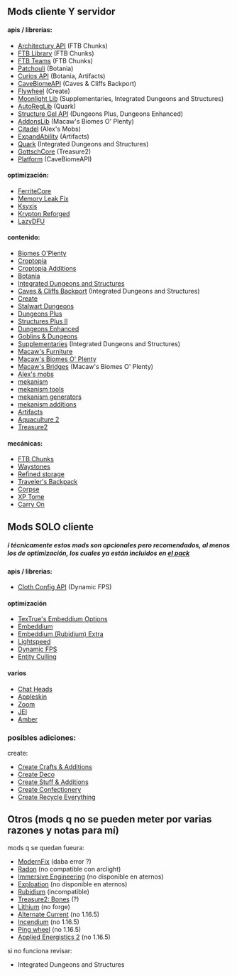 ## Mods cliente Y servidor
#### apis / librerias:
- [Architectury API](https://modrinth.com/mod/architectury-api) (FTB Chunks)
- [FTB Library](https://www.curseforge.com/minecraft/mc-mods/ftb-library-forge) (FTB Chunks)
- [FTB Teams](https://www.curseforge.com/minecraft/mc-mods/ftb-teams-forge) (FTB Chunks)
- [Patchouli](https://modrinth.com/mod/patchouli) (Botania)
- [Curios API](https://www.curseforge.com/minecraft/mc-mods/curios) (Botania, Artifacts)
- [CaveBiomeAPI](https://modrinth.com/mod/cavebiomeapi) (Caves & Cliffs Backport)
- [Flywheel](https://www.curseforge.com/minecraft/mc-mods/flywheel) (Create)
- [Moonlight Lib](https://modrinth.com/mod/moonlight) (Supplementaries, Integrated Dungeons and Structures)
- [AutoRegLib](https://modrinth.com/mod/autoreglib) (Quark)
- [Structure Gel API](https://modrinth.com/mod/structure-gel-api) (Dungeons Plus, Dungeons Enhanced)
- [AddonsLib](https://modrinth.com/mod/addonslib) (Macaw's Biomes O' Plenty)
- [Citadel](https://modrinth.com/mod/citadel) (Alex's Mobs)
- [ExpandAbility](https://www.curseforge.com/minecraft/mc-mods/expandability) (Artifacts)
- [Quark](https://modrinth.com/mod/quark) (Integrated Dungeons and Structures)
- [GottschCore](https://modrinth.com/mod/gottschcore) (Treasure2)
- [Platform](https://modrinth.com/mod/platform) (CaveBiomeAPI)

#### optimización:
- [FerriteCore](https://modrinth.com/mod/ferrite-core)
- [Memory Leak Fix](https://modrinth.com/mod/memoryleakfix)
- [Ksyxis](https://modrinth.com/mod/ksyxis)
- [Krypton Reforged](https://www.curseforge.com/minecraft/mc-mods/krypton-reforged)	
- [LazyDFU](https://modrinth.com/mod/lazydfu)

#### contenido:
- [Biomes O'Plenty](https://modrinth.com/mod/biomes-o-plenty)
- [Croptopia](https://www.curseforge.com/minecraft/mc-mods/croptopia)
- [Croptopia Additions](https://modrinth.com/mod/croptopia-additions)
- [Botania](https://modrinth.com/mod/botania)
- [Integrated Dungeons and Structures](https://modrinth.com/mod/idas/gallery)
- [Caves & Cliffs Backport](https://www.curseforge.com/minecraft/mc-mods/vanilla-backport) (Integrated Dungeons and Structures)
- [Create](https://modrinth.com/mod/create)
- [Stalwart Dungeons](https://www.curseforge.com/minecraft/mc-mods/stalwart-dungeons)
- [Dungeons Plus](https://modrinth.com/mod/dungeons-plus)
- [Structures Plus II](https://modrinth.com/mod/structures-plus-ii)
- [Dungeons Enhanced](https://modrinth.com/mod/dungeons-enhanced/gallery)
- [Goblins & Dungeons](https://modrinth.com/mod/goblins-dungeons/gallery)
- [Supplementaries](https://modrinth.com/mod/supplementaries) (Integrated Dungeons and Structures)
- [Macaw's Furniture](https://modrinth.com/mod/macaws-furniture)
- [Macaw's Biomes O' Plenty](https://modrinth.com/mod/macaws-biomes-o-plenty)
- [Macaw's Bridges](https://modrinth.com/mod/macaws-bridges) (Macaw's Biomes O' Plenty)
- [Alex's mobs](https://modrinth.com/mod/alexs-mobs)
- [mekanism](https://modrinth.com/mod/mekanism)
- [mekanism tools](https://modrinth.com/mod/mekanism-tools)
- [mekanism generators](https://modrinth.com/mod/mekanism-generators)
- [mekanism additions](https://modrinth.com/mod/mekanism-additions)
- [Artifacts](https://modrinth.com/mod/artifacts)
- [Aquaculture 2](https://modrinth.com/mod/aquaculture)
- [Treasure2](https://www.curseforge.com/minecraft/mc-mods/treasure2)

#### mecánicas:
- [FTB Chunks](https://www.curseforge.com/minecraft/mc-mods/ftb-chunks-forge)
- [Waystones](https://modrinth.com/mod/waystones)
- [Refined storage](https://modrinth.com/mod/refined-storage)
- [Traveler's Backpack](https://modrinth.com/mod/travelersbackpack)
- [Corpse](https://modrinth.com/mod/corpse)
- [XP Tome](https://modrinth.com/mod/xp-tome)
- [Carry On](https://modrinth.com/mod/carry-on)

## Mods SOLO cliente
##### ℹ️ técnicamente estos mods son opcionales pero recomendados, al menos los de optimización, los cuales ya están incluidos en [el pack](https://www.mediafire.com/file/dzcve355v5wf3a9/mods.zip/file)
#### apis / librerias:
- [Cloth Config API](https://modrinth.com/mod/cloth-config) (Dynamic FPS)
#### optimización
- [TexTrue's Embeddium Options](https://modrinth.com/mod/textrues-embeddium-options)
- [Embeddium](https://modrinth.com/mod/embeddium)
- [Embeddium (Rubidium) Extra](https://modrinth.com/mod/rubidium-extra)
- [Lightspeed](https://modrinth.com/mod/lightspeed)
- [Dynamic FPS](https://modrinth.com/mod/dynamic-fps)
- [Entity Culling](https://modrinth.com/mod/entityculling)

#### varios
- [Chat Heads](https://modrinth.com/mod/chat-heads)
- [Appleskin](https://modrinth.com/mod/appleskin)
- [Zoom](https://modrinth.com/mod/zume)
- [JEI](https://modrinth.com/mod/jei)
- [Amber](https://modrinth.com/mod/amber-jade)

### posibles adiciones:
create:
- [Create Crafts & Additions](https://www.curseforge.com/minecraft/mc-mods/createaddition)
- [Create Deco](https://www.curseforge.com/minecraft/mc-mods/create-deco)
- [Create Stuff & Additions](https://modrinth.com/mod/create-stuff-additions)
- [Create Confectionery](https://www.curseforge.com/minecraft/mc-mods/create-confectionery)
- [Create Recycle Everything](https://www.curseforge.com/minecraft/mc-mods/create-recycle-everything)

## Otros (mods q no se pueden meter por varias razones y notas para mí)

mods q se quedan fueura:
- [ModernFix](https://modrinth.com/mod/modernfix) (daba error ?)
- [Radon](https://modrinth.com/mod/radon) (no compatible con arclight)
- [Immersive Engineering](https://modrinth.com/mod/immersiveengineering) (no disponible en aternos)
- [Exploation](https://modrinth.com/mod/explorations) (no disponible en aternos)
- [Rubidium](https://modrinth.com/mod/rubidium) (incompatible)
- [Treasure2: Bones](https://www.curseforge.com/minecraft/mc-mods/treasure2-bones) (?)
- [Lithium](https://modrinth.com/mod/lithium) (no forge)
- [Alternate Current](https://modrinth.com/mod/alternate-current) (no 1.16.5)
- [Incendium](https://modrinth.com/datapack/incendium) (no 1.16.5)
- [Ping wheel](https://modrinth.com/mod/ping-wheel) (no 1.16.5)
- [Applied Energistics 2](https://modrinth.com/mod/ae2) (no 1.16.5)

si no funciona revisar:
- Integrated Dungeons and Structures

